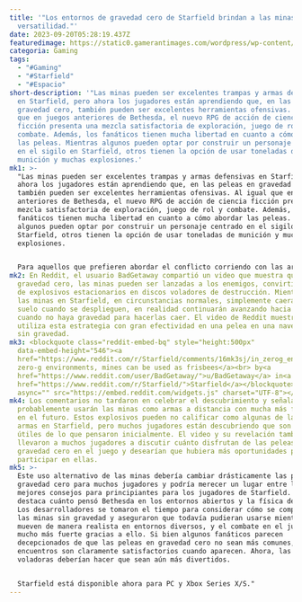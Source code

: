 ```yaml
---
title: '"Los entornos de gravedad cero de Starfield brindan a las minas más
  versatilidad."'
date: 2023-09-20T05:28:19.437Z
featuredimage: https://static0.gamerantimages.com/wordpress/wp-content/uploads/2023/09/starfield-23.jpg?q=50&fit=contain&w=1140&h=&dpr=1.5
categoria: Gaming
tags:
  - "#Gaming"
  - "#Starfield"
  - "#Espacio"
short-description: '"Las minas pueden ser excelentes trampas y armas defensivas
  en Starfield, pero ahora los jugadores están aprendiendo que, en las peleas en
  gravedad cero, también pueden ser excelentes herramientas ofensivas. Al igual
  que en juegos anteriores de Bethesda, el nuevo RPG de acción de ciencia
  ficción presenta una mezcla satisfactoria de exploración, juego de rol y
  combate. Además, los fanáticos tienen mucha libertad en cuanto a cómo abordar
  las peleas. Mientras algunos pueden optar por construir un personaje centrado
  en el sigilo en Starfield, otros tienen la opción de usar toneladas de
  munición y muchas explosiones.'
mk1: >-
  "Las minas pueden ser excelentes trampas y armas defensivas en Starfield, pero
  ahora los jugadores están aprendiendo que, en las peleas en gravedad cero,
  también pueden ser excelentes herramientas ofensivas. Al igual que en juegos
  anteriores de Bethesda, el nuevo RPG de acción de ciencia ficción presenta una
  mezcla satisfactoria de exploración, juego de rol y combate. Además, los
  fanáticos tienen mucha libertad en cuanto a cómo abordar las peleas. Mientras
  algunos pueden optar por construir un personaje centrado en el sigilo en
  Starfield, otros tienen la opción de usar toneladas de munición y muchas
  explosiones.


  Para aquellos que prefieren abordar el conflicto corriendo con las armas en la mano, no faltan armas para elegir. Hay rifles y ametralladoras para enfrentamientos a larga distancia y algunas escopetas excelentes en Starfield para el combate cercano. Además de las armas de fuego, también hay algunas armas cuerpo a cuerpo sólidas, así como granadas para lanzar a distancia y minas para colocar como trampas o para cubrir la posición de uno. Sin embargo, los jugadores han descubierto ahora que las minas tienen incluso más utilidad de lo que parece, al menos en las circunstancias adecuadas.
mk2: En Reddit, el usuario BadGetaway compartió un video que muestra que, en
  gravedad cero, las minas pueden ser lanzadas a los enemigos, convirtiéndolas
  de explosivos estacionarios en discos voladores de destrucción. Mientras que
  las minas en Starfield, en circunstancias normales, simplemente caerán al
  suelo cuando se desplieguen, en realidad continuarán avanzando hacia adelante
  cuando no haya gravedad para hacerlas caer. El video de Reddit muestra cómo se
  utiliza esta estrategia con gran efectividad en una pelea en una nave espacial
  sin gravedad.
mk3: <blockquote class="reddit-embed-bq" style="height:500px"
  data-embed-height="546"><a
  href="https://www.reddit.com/r/Starfield/comments/16mk3sj/in_zerog_environments_mines_can_be_used_as/">In
  zero-g environments, mines can be used as frisbees</a><br> by<a
  href="https://www.reddit.com/user/BadGetaway/">u/BadGetaway</a> in<a
  href="https://www.reddit.com/r/Starfield/">Starfield</a></blockquote><script
  async="" src="https://embed.reddit.com/widgets.js" charset="UTF-8"></script>
mk4: Los comentarios no tardaron en celebrar el descubrimiento y señalar que
  probablemente usarán las minas como armas a distancia con mucha más frecuencia
  en el futuro. Estos explosivos pueden no calificar como algunas de las mejores
  armas en Starfield, pero muchos jugadores están descubriendo que son mucho más
  útiles de lo que pensaron inicialmente. El video y su revelación también
  llevaron a muchos jugadores a discutir cuánto disfrutan de las peleas en
  gravedad cero en el juego y desearían que hubiera más oportunidades para
  participar en ellas.
mk5: >-
  Este uso alternativo de las minas debería cambiar drásticamente las peleas en
  gravedad cero para muchos jugadores y podría merecer un lugar entre los
  mejores consejos para principiantes para los jugadores de Starfield. También
  destaca cuánto pensó Bethesda en los entornos abiertos y la física del juego.
  Los desarrolladores se tomaron el tiempo para considerar cómo se comportarían
  las minas sin gravedad y aseguraron que todavía pudieran usarse mientras se
  mueven de manera realista en entornos diversos, y el combate en el juego es
  mucho más fuerte gracias a ello. Si bien algunos fanáticos parecen
  decepcionados de que las peleas en gravedad cero no sean más comunes, estas
  encuentros son claramente satisfactorios cuando aparecen. Ahora, las minas
  voladoras deberían hacer que sean aún más divertidos.


  Starfield está disponible ahora para PC y Xbox Series X/S."
---
```

